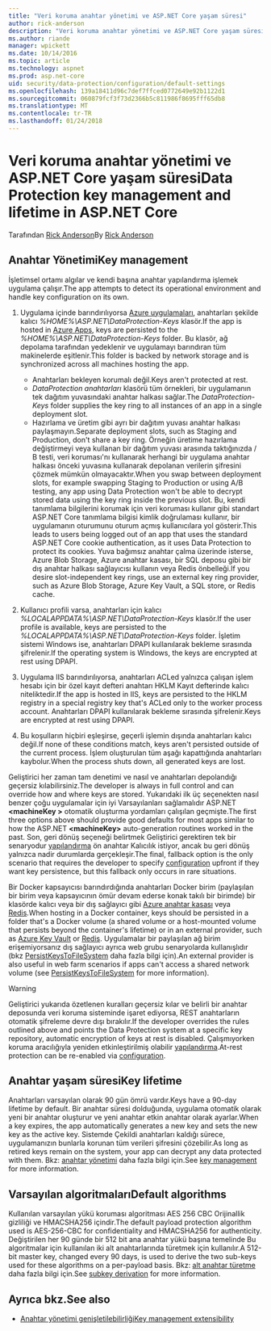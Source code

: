 ```yaml
---
title: "Veri koruma anahtar yönetimi ve ASP.NET Core yaşam süresi"
author: rick-anderson
description: "Veri koruma anahtar yönetimi ve ASP.NET Core yaşam süresi hakkında bilgi edinin."
ms.author: riande
manager: wpickett
ms.date: 10/14/2016
ms.topic: article
ms.technology: aspnet
ms.prod: asp.net-core
uid: security/data-protection/configuration/default-settings
ms.openlocfilehash: 139a18411d96c7def7ffced0772649e92b1122d1
ms.sourcegitcommit: 060879fcf3f73d2366b5c811986f8695fff65db8
ms.translationtype: MT
ms.contentlocale: tr-TR
ms.lasthandoff: 01/24/2018
---
```

# <a name="data-protection-key-management-and-lifetime-in-aspnet-core"></a><span data-ttu-id="1adae-103">Veri koruma anahtar yönetimi ve ASP.NET Core yaşam süresi</span><span class="sxs-lookup"><span data-stu-id="1adae-103">Data Protection key management and lifetime in ASP.NET Core</span></span>

<span data-ttu-id="1adae-104">Tarafından [Rick Anderson](https://twitter.com/RickAndMSFT)</span><span class="sxs-lookup"><span data-stu-id="1adae-104">By [Rick Anderson](https://twitter.com/RickAndMSFT)</span></span>

## <a name="key-management"></a><span data-ttu-id="1adae-105">Anahtar Yönetimi</span><span class="sxs-lookup"><span data-stu-id="1adae-105">Key management</span></span>

<span data-ttu-id="1adae-106">İşletimsel ortamı algılar ve kendi başına anahtar yapılandırma işlemek uygulama çalışır.</span><span class="sxs-lookup"><span data-stu-id="1adae-106">The app attempts to detect its operational environment and handle key configuration on its own.</span></span>

1. <span data-ttu-id="1adae-107">Uygulama içinde barındırılıyorsa [Azure uygulamaları](https://azure.microsoft.com/services/app-service/), anahtarları şekilde kalıcı *%HOME%\ASP.NET\DataProtection-Keys* klasör.</span><span class="sxs-lookup"><span data-stu-id="1adae-107">If the app is hosted in [Azure Apps](https://azure.microsoft.com/services/app-service/), keys are persisted to the *%HOME%\ASP.NET\DataProtection-Keys* folder.</span></span> <span data-ttu-id="1adae-108">Bu klasör, ağ depolama tarafından yedeklenir ve uygulamayı barındıran tüm makinelerde eşitlenir.</span><span class="sxs-lookup"><span data-stu-id="1adae-108">This folder is backed by network storage and is synchronized across all machines hosting the app.</span></span>
   * <span data-ttu-id="1adae-109">Anahtarları bekleyen korumalı değil.</span><span class="sxs-lookup"><span data-stu-id="1adae-109">Keys aren't protected at rest.</span></span>
   * <span data-ttu-id="1adae-110">*DataProtection anahtarları* klasörü tüm örnekleri, bir uygulamanın tek dağıtım yuvasındaki anahtar halkası sağlar.</span><span class="sxs-lookup"><span data-stu-id="1adae-110">The *DataProtection-Keys* folder supplies the key ring to all instances of an app in a single deployment slot.</span></span>
   * <span data-ttu-id="1adae-111">Hazırlama ve üretim gibi ayrı bir dağıtım yuvası anahtar halkası paylaşmayın.</span><span class="sxs-lookup"><span data-stu-id="1adae-111">Separate deployment slots, such as Staging and Production, don't share a key ring.</span></span> <span data-ttu-id="1adae-112">Örneğin üretime hazırlama değiştirmeyi veya kullanan bir dağıtım yuvası arasında taktığınızda / B testi, veri koruması'nı kullanarak herhangi bir uygulama anahtar halkası önceki yuvasına kullanarak depolanan verilerin şifresini çözmek mümkün olmayacaktır.</span><span class="sxs-lookup"><span data-stu-id="1adae-112">When you swap between deployment slots, for example swapping Staging to Production or using A/B testing, any app using Data Protection won't be able to decrypt stored data using the key ring inside the previous slot.</span></span> <span data-ttu-id="1adae-113">Bu, kendi tanımlama bilgilerini korumak için veri koruması kullanır gibi standart ASP.NET Core tanımlama bilgisi kimlik doğrulaması kullanır, bir uygulamanın oturumunu oturum açmış kullanıcılara yol gösterir.</span><span class="sxs-lookup"><span data-stu-id="1adae-113">This leads to users being logged out of an app that uses the standard ASP.NET Core cookie authentication, as it uses Data Protection to protect its cookies.</span></span> <span data-ttu-id="1adae-114">Yuva bağımsız anahtar çalma üzerinde isterse, Azure Blob Storage, Azure anahtar kasası, bir SQL deposu gibi bir dış anahtar halkası sağlayıcısı kullanın veya Redis önbelleği.</span><span class="sxs-lookup"><span data-stu-id="1adae-114">If you desire slot-independent key rings, use an external key ring provider, such as Azure Blob Storage, Azure Key Vault, a SQL store, or Redis cache.</span></span>

1. <span data-ttu-id="1adae-115">Kullanıcı profili varsa, anahtarları için kalıcı *%LOCALAPPDATA%\ASP.NET\DataProtection-Keys* klasör.</span><span class="sxs-lookup"><span data-stu-id="1adae-115">If the user profile is available, keys are persisted to the *%LOCALAPPDATA%\ASP.NET\DataProtection-Keys* folder.</span></span> <span data-ttu-id="1adae-116">İşletim sistemi Windows ise, anahtarları DPAPI kullanılarak bekleme sırasında şifrelenir.</span><span class="sxs-lookup"><span data-stu-id="1adae-116">If the operating system is Windows, the keys are encrypted at rest using DPAPI.</span></span>

1. <span data-ttu-id="1adae-117">Uygulama IIS barındırılıyorsa, anahtarları ACLed yalnızca çalışan işlem hesabı için bir özel kayıt defteri anahtarı HKLM Kayıt defterinde kalıcı niteliktedir.</span><span class="sxs-lookup"><span data-stu-id="1adae-117">If the app is hosted in IIS, keys are persisted to the HKLM registry in a special registry key that's ACLed only to the worker process account.</span></span> <span data-ttu-id="1adae-118">Anahtarları DPAPI kullanılarak bekleme sırasında şifrelenir.</span><span class="sxs-lookup"><span data-stu-id="1adae-118">Keys are encrypted at rest using DPAPI.</span></span>

1. <span data-ttu-id="1adae-119">Bu koşulların hiçbiri eşleşirse, geçerli işlemin dışında anahtarları kalıcı değil.</span><span class="sxs-lookup"><span data-stu-id="1adae-119">If none of these conditions match, keys aren't persisted outside of the current process.</span></span> <span data-ttu-id="1adae-120">İşlem oluşturulan tüm aşağı kapattığında anahtarları kaybolur.</span><span class="sxs-lookup"><span data-stu-id="1adae-120">When the process shuts down, all generated keys are lost.</span></span>

<span data-ttu-id="1adae-121">Geliştirici her zaman tam denetimi ve nasıl ve anahtarları depolandığı geçersiz kılabilirsiniz.</span><span class="sxs-lookup"><span data-stu-id="1adae-121">The developer is always in full control and can override how and where keys are stored.</span></span> <span data-ttu-id="1adae-122">Yukarıdaki ilk üç seçenekten nasıl benzer çoğu uygulamalar için iyi Varsayılanları sağlamalıdır ASP.NET  **\<machineKey >** otomatik oluşturma yordamları çalışılan geçmişte.</span><span class="sxs-lookup"><span data-stu-id="1adae-122">The first three options above should provide good defaults for most apps similar to how the ASP.NET **\<machineKey>** auto-generation routines worked in the past.</span></span> <span data-ttu-id="1adae-123">Son, geri dönüş seçeneği belirtmek Geliştirici gerektiren tek bir senaryodur [yapılandırma](xref:security/data-protection/configuration/overview) ön anahtar Kalıcılık istiyor, ancak bu geri dönüş yalnızca nadir durumlarda gerçekleşir.</span><span class="sxs-lookup"><span data-stu-id="1adae-123">The final, fallback option is the only scenario that requires the developer to specify [configuration](xref:security/data-protection/configuration/overview) upfront if they want key persistence, but this fallback only occurs in rare situations.</span></span>

<span data-ttu-id="1adae-124">Bir Docker kapsayıcısı barındırdığında anahtarları Docker birim (paylaşılan bir birim veya kapsayıcının ömür devam ederse konak takılı bir birimde) bir klasörde kalıcı veya bir dış sağlayıcı gibi [Azure anahtar kasası](https://azure.microsoft.com/services/key-vault/) veya [Redis](https://redis.io/).</span><span class="sxs-lookup"><span data-stu-id="1adae-124">When hosting in a Docker container, keys should be persisted in a folder that's a Docker volume (a shared volume or a host-mounted volume that persists beyond the container's lifetime) or in an external provider, such as [Azure Key Vault](https://azure.microsoft.com/services/key-vault/) or [Redis](https://redis.io/).</span></span> <span data-ttu-id="1adae-125">Uygulamalar bir paylaşılan ağ birim erişemiyorsanız dış sağlayıcı ayrıca web grubu senaryolarda kullanışlıdır (bkz [PersistKeysToFileSystem](xref:security/data-protection/configuration/overview#persistkeystofilesystem) daha fazla bilgi için).</span><span class="sxs-lookup"><span data-stu-id="1adae-125">An external provider is also useful in web farm scenarios if apps can't access a shared network volume (see [PersistKeysToFileSystem](xref:security/data-protection/configuration/overview#persistkeystofilesystem) for more information).</span></span>

> [!WARNING]
> <span data-ttu-id="1adae-126">Geliştirici yukarıda özetlenen kuralları geçersiz kılar ve belirli bir anahtar deposunda veri koruma sisteminde işaret ediyorsa, REST anahtarların otomatik şifreleme devre dışı bırakılır.</span><span class="sxs-lookup"><span data-stu-id="1adae-126">If the developer overrides the rules outlined above and points the Data Protection system at a specific key repository, automatic encryption of keys at rest is disabled.</span></span> <span data-ttu-id="1adae-127">Çalışmıyorken koruma aracılığıyla yeniden etkinleştirilmiş olabilir [yapılandırma](xref:security/data-protection/configuration/overview).</span><span class="sxs-lookup"><span data-stu-id="1adae-127">At-rest protection can be re-enabled via [configuration](xref:security/data-protection/configuration/overview).</span></span>

## <a name="key-lifetime"></a><span data-ttu-id="1adae-128">Anahtar yaşam süresi</span><span class="sxs-lookup"><span data-stu-id="1adae-128">Key lifetime</span></span>

<span data-ttu-id="1adae-129">Anahtarları varsayılan olarak 90 gün ömrü vardır.</span><span class="sxs-lookup"><span data-stu-id="1adae-129">Keys have a 90-day lifetime by default.</span></span> <span data-ttu-id="1adae-130">Bir anahtar süresi dolduğunda, uygulama otomatik olarak yeni bir anahtar oluşturur ve yeni anahtar etkin anahtar olarak ayarlar.</span><span class="sxs-lookup"><span data-stu-id="1adae-130">When a key expires, the app automatically generates a new key and sets the new key as the active key.</span></span> <span data-ttu-id="1adae-131">Sistemde Çekildi anahtarları kaldığı sürece, uygulamanızın bunlarla korunan tüm verileri şifresini çözebilir.</span><span class="sxs-lookup"><span data-stu-id="1adae-131">As long as retired keys remain on the system, your app can decrypt any data protected with them.</span></span> <span data-ttu-id="1adae-132">Bkz: [anahtar yönetimi](xref:security/data-protection/implementation/key-management#key-expiration-and-rolling) daha fazla bilgi için.</span><span class="sxs-lookup"><span data-stu-id="1adae-132">See [key management](xref:security/data-protection/implementation/key-management#key-expiration-and-rolling) for more information.</span></span>

## <a name="default-algorithms"></a><span data-ttu-id="1adae-133">Varsayılan algoritmaları</span><span class="sxs-lookup"><span data-stu-id="1adae-133">Default algorithms</span></span>

<span data-ttu-id="1adae-134">Kullanılan varsayılan yükü koruması algoritması AES 256 CBC Orijinallik gizliliği ve HMACSHA256 içindir.</span><span class="sxs-lookup"><span data-stu-id="1adae-134">The default payload protection algorithm used is AES-256-CBC for confidentiality and HMACSHA256 for authenticity.</span></span> <span data-ttu-id="1adae-135">Değiştirilen her 90 günde bir 512 bit ana anahtar yükü başına temelinde Bu algoritmalar için kullanılan iki alt anahtarlarında türetmek için kullanılır.</span><span class="sxs-lookup"><span data-stu-id="1adae-135">A 512-bit master key, changed every 90 days, is used to derive the two sub-keys used for these algorithms on a per-payload basis.</span></span> <span data-ttu-id="1adae-136">Bkz: [alt anahtar türetme](xref:security/data-protection/implementation/subkeyderivation#additional-authenticated-data-and-subkey-derivation) daha fazla bilgi için.</span><span class="sxs-lookup"><span data-stu-id="1adae-136">See [subkey derivation](xref:security/data-protection/implementation/subkeyderivation#additional-authenticated-data-and-subkey-derivation) for more information.</span></span>

## <a name="see-also"></a><span data-ttu-id="1adae-137">Ayrıca bkz.</span><span class="sxs-lookup"><span data-stu-id="1adae-137">See also</span></span>

* [<span data-ttu-id="1adae-138">Anahtar yönetimi genişletilebilirliği</span><span class="sxs-lookup"><span data-stu-id="1adae-138">Key management extensibility</span></span>](xref:security/data-protection/extensibility/key-management)
